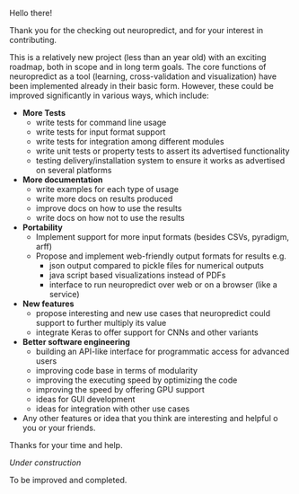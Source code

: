 Hello there! 

Thank you for the checking out neuropredict, and for your interest in contributing. 

This is a relatively new project (less than an year old) with an exciting roadmap, both in scope and in long term goals. The core functions of neuropredict as a tool (learning, cross-validation and visualization) have been implemented already in their basic form. However, these could be improved significantly in various ways, which include:
 * **More Tests**
   * write tests for command line usage
   * write tests for input format support
   * write tests for integration among different modules
   * write unit tests or property tests to assert its advertised functionality
   * testing delivery/installation system to ensure it works as advertised on several platforms
 * **More documentation**
   * write examples for each type of usage
   * write more docs on results produced
   * improve docs on how to use the results
   * write docs on how not to use the results
 * **Portability**
   * Implement support for more input formats (besides CSVs, pyradigm, arff)
   * Propose and implement web-friendly output formats for results e.g.
     * json output compared to pickle files for numerical outputs
     * java script based visualizations instead of PDFs
     * interface to run neuropredict over web or on a browser (like a service)
 * **New features**
   * propose interesting and new use cases that neuropredict could support to further multiply its value
   * integrate Keras to offer support for CNNs and other variants
 * **Better software engineering**
   * building an API-like interface for programmatic access for advanced users
   * improving code base in terms of modularity
   * improving the executing speed by optimizing the code
   * improving the speed by offering GPU support 
   * ideas for GUI development
   * ideas for integration with other use cases
 * Any other features or idea that you think are interesting and helpful o you or your friends.


Thanks for your time and help.
 
 
 *Under construction*
 
 
 To be improved and completed.
